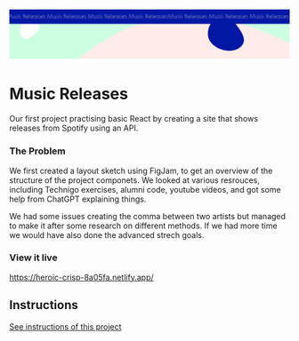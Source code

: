 <h1 align="center">
  <a href="">
    <img src="/src/assets/music-releases.svg" alt="Project Banner Image">
  </a>
</h1>

# Music Releases

Our first project practising basic React by creating a site that shows releases from Spotify using an API.

### The Problem

We first created a layout sketch using FigJam, to get an overview of the structure of the project componets. We looked at various resrouces, including Technigo exercises, alumni code, youtube videos, and got some help from ChatGPT explaining things.

We had some issues creating the comma between two artists but managed to make it after some research on different methods. If we had more time we would have also done the advanced strech goals.

### View it live

https://heroic-crisp-8a05fa.netlify.app/

## Instructions

<a href="instructions.md">
   See instructions of this project
  </a>
